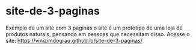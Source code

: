 # site-de-3-paginas
Exemplo de um site com 3 paginas
o site é um prototipo de uma loja de produtos naturais, pensando em pessoas que necessitam disso.
Acesse o site: https://vinizimdograu.github.io/site-de-3-paginas/

